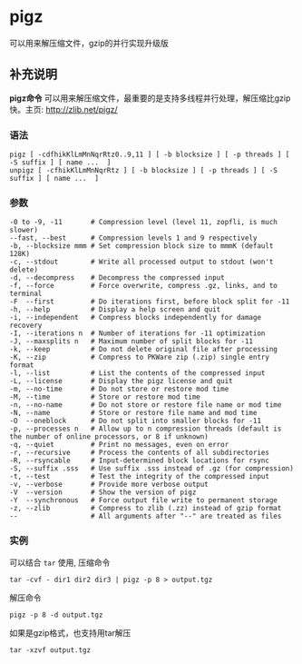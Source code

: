 #  pigz

可以用来解压缩文件，gzip的并行实现升级版

##  补充说明

**pigz命令** 可以用来解压缩文件，最重要的是支持多线程并行处理，解压缩比gzip快。主页: [ http://zlib.net/pigz/
](http://zlib.net/pigz/)

###  语法

    
    
    pigz [ -cdfhikKlLmMnNqrRtz0..9,11 ] [ -b blocksize ] [ -p threads ] [ -S suffix ] [ name ...  ]
    unpigz [ -cfhikKlLmMnNqrRtz ] [ -b blocksize ] [ -p threads ] [ -S suffix ] [ name ...  ]
    

###  参数

    
    
    -0 to -9, -11       # Compression level (level 11, zopfli, is much slower)
    --fast, --best      # Compression levels 1 and 9 respectively
    -b, --blocksize mmm # Set compression block size to mmmK (default 128K)
    -c, --stdout        # Write all processed output to stdout (won't delete)
    -d, --decompress    # Decompress the compressed input
    -f, --force         # Force overwrite, compress .gz, links, and to terminal
    -F  --first         # Do iterations first, before block split for -11
    -h, --help          # Display a help screen and quit
    -i, --independent   # Compress blocks independently for damage recovery
    -I, --iterations n  # Number of iterations for -11 optimization
    -J, --maxsplits n   # Maximum number of split blocks for -11
    -k, --keep          # Do not delete original file after processing
    -K, --zip           # Compress to PKWare zip (.zip) single entry format
    -l, --list          # List the contents of the compressed input
    -L, --license       # Display the pigz license and quit
    -m, --no-time       # Do not store or restore mod time
    -M, --time          # Store or restore mod time
    -n, --no-name       # Do not store or restore file name or mod time
    -N, --name          # Store or restore file name and mod time
    -O  --oneblock      # Do not split into smaller blocks for -11
    -p, --processes n   # Allow up to n compression threads (default is the number of online processors, or 8 if unknown)
    -q, --quiet         # Print no messages, even on error
    -r, --recursive     # Process the contents of all subdirectories
    -R, --rsyncable     # Input-determined block locations for rsync
    -S, --suffix .sss   # Use suffix .sss instead of .gz (for compression)
    -t, --test          # Test the integrity of the compressed input
    -v, --verbose       # Provide more verbose output
    -V  --version       # Show the version of pigz
    -Y  --synchronous   # Force output file write to permanent storage
    -z, --zlib          # Compress to zlib (.zz) instead of gzip format
    --                  # All arguments after "--" are treated as files
    

###  实例

可以结合 ` tar ` 使用, 压缩命令

    
    
    tar -cvf - dir1 dir2 dir3 | pigz -p 8 > output.tgz
    

解压命令

    
    
    pigz -p 8 -d output.tgz
    

如果是gzip格式，也支持用tar解压

    
    
    tar -xzvf output.tgz
    

